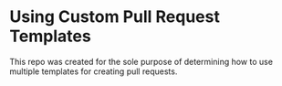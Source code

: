 # Using Custom Pull Request Templates

This repo was created for the sole purpose of determining how to use multiple
templates for creating pull requests.
